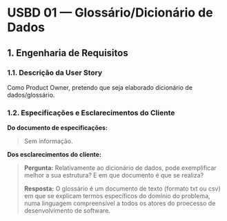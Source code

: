 # USBD 01 — Glossário/Dicionário de Dados

## 1. Engenharia de Requisitos

### 1.1. Descrição da User Story 


Como Product Owner, pretendo que seja elaborado dicionário de dados/glossário.

### 1.2. Especificações e Esclarecimentos do Cliente

**Do documento de especificações:**

>	Sem informação.

**Dos esclarecimentos do cliente:**

> **Pergunta:** Relativamente ao dicionário de dados, pode exemplificar melhor a sua estrutura? E em que documento é que se realiza?
>  
> **Resposta:** O glossário é um documento de texto (formato txt ou csv) em que se explicam termos específicos do domínio do problema, numa linguagem compreensível a todos os atores do proecesso de desenvolvimento de software.

